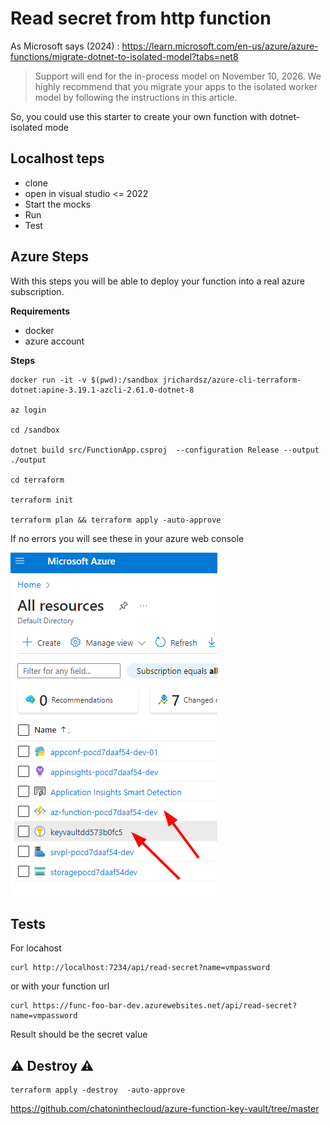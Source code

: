 # Read secret from http function

As Microsoft says (2024) : https://learn.microsoft.com/en-us/azure/azure-functions/migrate-dotnet-to-isolated-model?tabs=net8

> Support will end for the in-process model on November 10, 2026. We highly recommend that you migrate your apps to the isolated worker model by following the instructions in this article.

So, you could use this starter to create your own function with dotnet-isolated mode

## Localhost teps

- clone
- open in visual studio <= 2022
- Start the mocks
- Run
- Test

## Azure Steps

With this steps you will be able to deploy your function into a real azure subscription.

**Requirements**

- docker
- azure account


**Steps**

```
docker run -it -v $(pwd):/sandbox jrichardsz/azure-cli-terraform-dotnet:apine-3.19.1-azcli-2.61.0-dotnet-8

az login

cd /sandbox

dotnet build src/FunctionApp.csproj  --configuration Release --output ./output

cd terraform

terraform init

terraform plan && terraform apply -auto-approve
```

If no errors you will see these in your azure web console

![alt text](./docs/all_resources.png)


## Tests

For locahost

```
curl http://localhost:7234/api/read-secret?name=vmpassword
```

or with your function url

```
curl https://func-foo-bar-dev.azurewebsites.net/api/read-secret?name=vmpassword
```

Result should be the secret value


## :warning: Destroy :warning:

```
terraform apply -destroy  -auto-approve
```

https://github.com/chatoninthecloud/azure-function-key-vault/tree/master